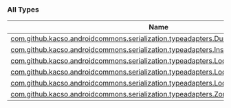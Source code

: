 

### All Types

| Name | Summary |
|---|---|
| [com.github.kacso.androidcommons.serialization.typeadapters.DurationTypeAdapter](../com.github.kacso.androidcommons.serialization.typeadapters/-duration-type-adapter/index.md) |  |
| [com.github.kacso.androidcommons.serialization.typeadapters.InstantTypeAdapter](../com.github.kacso.androidcommons.serialization.typeadapters/-instant-type-adapter/index.md) |  |
| [com.github.kacso.androidcommons.serialization.typeadapters.LocalDateTimeTypeAdapter](../com.github.kacso.androidcommons.serialization.typeadapters/-local-date-time-type-adapter/index.md) |  |
| [com.github.kacso.androidcommons.serialization.typeadapters.LocalDateTypeAdapter](../com.github.kacso.androidcommons.serialization.typeadapters/-local-date-type-adapter/index.md) |  |
| [com.github.kacso.androidcommons.serialization.typeadapters.LocalTimeTypeAdapter](../com.github.kacso.androidcommons.serialization.typeadapters/-local-time-type-adapter/index.md) |  |
| [com.github.kacso.androidcommons.serialization.typeadapters.ZonedDateTimeTypeAdapter](../com.github.kacso.androidcommons.serialization.typeadapters/-zoned-date-time-type-adapter/index.md) |  |
